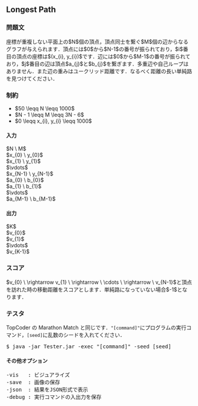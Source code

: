 <h2>Longest Path</h2>

<h3>問題文</h3>
座標が重複しない平面上の$N$個の頂点，頂点同士を繋ぐ$M$個の辺からなるグラフが与えられます．頂点には$0$から$N-1$の番号が振られており，$i$番目の頂点の座標は$(x_{i}, y_{i})$です．辺には$0$から$M-1$の番号が振られており，$j$番目の辺は頂点$a_{j}$と$b_{j}$を繋ぎます．多重辺や自己ループはありません．また辺の重みはユークリッド距離です．なるべく距離の長い単純路を見つけてください．

<h3>制約</h3>
<ul>
<li>$50 \leqq N \leqq 1000$</li>
<li>$N - 1 \leqq M \leqq 3N - 6$</li>
<li>$0 \leqq x_{i}, y_{i} \leqq 1000$</li>
</ul>

<h4>入力</h4>
<div class = "iodata">
$N \ M$<br>
$x_{0} \ y_{0}$<br>
$x_{1} \ y_{1}$<br>
$\vdots$<br>
$x_{N-1} \ y_{N-1}$<br>
$a_{0} \ b_{0}$<br>
$a_{1} \ b_{1}$<br>
$\vdots$<br>
$a_{M-1} \ b_{M-1}$<br>
</div>

<h4>出力</h4>
<div class = "iodata">
$K$<br>
$v_{0}$<br>
$v_{1}$<br>
$\vdots$<br>
$v_{K-1}$<br>
</div>

<h3>スコア</h3>
$v_{0} \ \rightarrow v_{1} \ \rightarrow \ \cdots \ \rightarrow \ v_{N-1}$と頂点を訪れた時の移動距離をスコアとします．単純路になっていない場合$-1$となります．

<h3>テスタ</h3>
TopCoder の Marathon Match と同じです．<code>"[command]"</code>にプログラムの実行コマンド，<code>[seed]</code>に乱数のシードを入れてください．
<div class = "iodata">
<pre>
$ java -jar Tester.jar -exec "[command]" -seed [seed]
</pre>
</div>

<h4>その他オプション</h4>
<pre>
-vis   : ビジュアライズ
-save  : 画像の保存
-json  : 結果をJSON形式で表示
-debug : 実行コマンドの入出力を保存
</pre>
